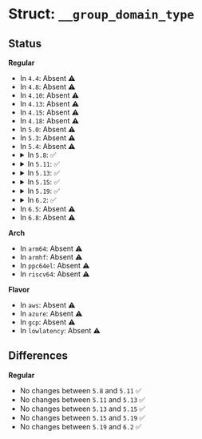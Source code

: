 # Struct: <code>__group_domain_type</code>

## Status
<b>Regular</b>
<ul>
<li>
In <code>4.4</code>: Absent ⚠️
</li>
<li>
In <code>4.8</code>: Absent ⚠️
</li>
<li>
In <code>4.10</code>: Absent ⚠️
</li>
<li>
In <code>4.13</code>: Absent ⚠️
</li>
<li>
In <code>4.15</code>: Absent ⚠️
</li>
<li>
In <code>4.18</code>: Absent ⚠️
</li>
<li>
In <code>5.0</code>: Absent ⚠️
</li>
<li>
In <code>5.3</code>: Absent ⚠️
</li>
<li>
In <code>5.4</code>: Absent ⚠️
</li>
<li>
<details>
<summary>In <code>5.8</code>: ✅</summary>

```c
struct __group_domain_type {
    struct device *dev;
    unsigned int type;
};
```
</details>
</li>
<li>
<details>
<summary>In <code>5.11</code>: ✅</summary>

```c
struct __group_domain_type {
    struct device *dev;
    unsigned int type;
};
```
</details>
</li>
<li>
<details>
<summary>In <code>5.13</code>: ✅</summary>

```c
struct __group_domain_type {
    struct device *dev;
    unsigned int type;
};
```
</details>
</li>
<li>
<details>
<summary>In <code>5.15</code>: ✅</summary>

```c
struct __group_domain_type {
    struct device *dev;
    unsigned int type;
};
```
</details>
</li>
<li>
<details>
<summary>In <code>5.19</code>: ✅</summary>

```c
struct __group_domain_type {
    struct device *dev;
    unsigned int type;
};
```
</details>
</li>
<li>
<details>
<summary>In <code>6.2</code>: ✅</summary>

```c
struct __group_domain_type {
    struct device *dev;
    unsigned int type;
};
```
</details>
</li>
<li>
In <code>6.5</code>: Absent ⚠️
</li>
<li>
In <code>6.8</code>: Absent ⚠️
</li>
</ul>
<b>Arch</b>
<ul>
<li>
In <code>arm64</code>: Absent ⚠️
</li>
<li>
In <code>armhf</code>: Absent ⚠️
</li>
<li>
In <code>ppc64el</code>: Absent ⚠️
</li>
<li>
In <code>riscv64</code>: Absent ⚠️
</li>
</ul>
<b>Flavor</b>
<ul>
<li>
In <code>aws</code>: Absent ⚠️
</li>
<li>
In <code>azure</code>: Absent ⚠️
</li>
<li>
In <code>gcp</code>: Absent ⚠️
</li>
<li>
In <code>lowlatency</code>: Absent ⚠️
</li>
</ul>

## Differences
<b>Regular</b>
<ul>
<li>
No changes between <code>5.8</code> and <code>5.11</code> ✅
</li>
<li>
No changes between <code>5.11</code> and <code>5.13</code> ✅
</li>
<li>
No changes between <code>5.13</code> and <code>5.15</code> ✅
</li>
<li>
No changes between <code>5.15</code> and <code>5.19</code> ✅
</li>
<li>
No changes between <code>5.19</code> and <code>6.2</code> ✅
</li>
</ul>
